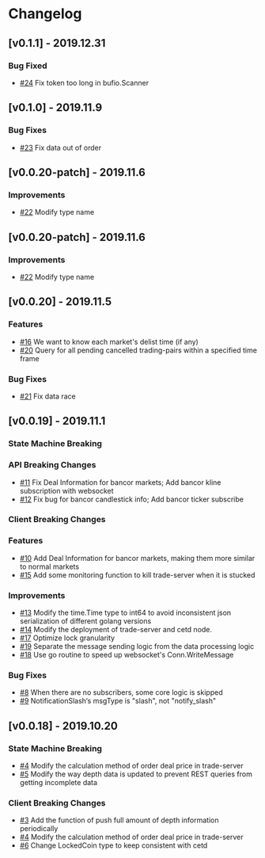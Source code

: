 <!--
Guiding Principles:

Changelogs are for humans, not machines.
There should be an entry for every single version.
The same types of changes should be grouped.
Versions and sections should be linkable.
The latest version comes first.
The release date of each version is displayed.
Mention whether you follow Semantic Versioning.

Usage:

Change log entries are to be added to the Unreleased section under the
appropriate stanza (see below). Each entry should ideally include a tag and
the Github issue reference in the following format:

* (<tag>) \#<issue-number> message

The issue numbers will later be link-ified during the release process so you do
not have to worry about including a link manually, but you can if you wish.

Types of changes (Stanzas):

"Features" for new features.
"Improvements" for changes in existing functionality.
"Deprecated" for soon-to-be removed features.
"Bug Fixes" for any bug fixes.
"Client Breaking" for breaking CLI commands and REST routes used by end-users.
"API Breaking" for breaking exported APIs used by developers building on SDK.
"State Machine Breaking" for any changes that result in a different AppState given same genesisState and txList.

Ref: https://keepachangelog.com/en/1.0.0/
-->

# Changelog

## [v0.1.1] - 2019.12.31

### Bug Fixed

*   [#24](https://github.com/coinsky/trade-server/issues/24) Fix token too long in bufio.Scanner

## [v0.1.0] - 2019.11.9

### Bug Fixes

*   [#23](https://github.com/coinsky/trade-server/issues/23) Fix data out of order

## [v0.0.20-patch]  - 2019.11.6

### Improvements
*   [#22](https://github.com/coinsky/trade-server/issues/22) Modify type name

## [v0.0.20-patch]  - 2019.11.6

### Improvements
*   [#22](https://github.com/coinsky/trade-server/issues/22) Modify type name

## [v0.0.20] - 2019.11.5

### Features

*   [#16](https://github.com/coinsky/trade-server/issues/16) We want to know each market's delist time (if any)
*   [#20](https://github.com/coinsky/trade-server/issues/20) Query for all pending cancelled trading-pairs within a specified time frame 

### Bug Fixes

*   [#21](https://github.com/coinsky/trade-server/issues/21) Fix data race 

## [v0.0.19] - 2019.11.1

### State Machine Breaking

### API Breaking Changes

*   [#11](https://github.com/coinsky/trade-server/issues/11) Fix Deal Information for bancor markets; Add bancor kline subscription with websocket
*   [#12](https://github.com/coinsky/trade-server/issues/12) Fix bug for bancor candlestick info; Add bancor ticker subscribe

### Client Breaking Changes


### Features

*   [#10](https://github.com/coinsky/trade-server/issues/10) Add Deal Information for bancor markets, making them more similar to normal markets
*   [#15](https://github.com/coinsky/trade-server/issues/15) Add some monitoring function to kill trade-server when it is stucked 

### Improvements

*   [#13](https://github.com/coinsky/trade-server/issues/13) Modify the time.Time type to int64 to avoid inconsistent json serialization of different golang versions
*   [#14](https://github.com/coinsky/trade-server/issues/14) Modify the deployment of trade-server and cetd node.
*   [#17](https://github.com/coinsky/trade-server/issues/17) Optimize lock granularity
*   [#19](https://github.com/coinsky/trade-server/issues/19) Separate the message sending logic from the data processing logic
*   [#18](https://github.com/coinsky/trade-server/issues/18) Use go routine to speed up websocket's Conn.WriteMessage 

### Bug Fixes

*   [#8](https://github.com/coinsky/trade-server/issues/8) When there are no subscribers, some core logic is skipped
*   [#9](https://github.com/coinsky/trade-server/issues/9) NotificationSlash‘s msgType is "slash", not "notify_slash"

## [v0.0.18] - 2019.10.20 

### State Machine Breaking

*   [#4](https://github.com/coinsky/trade-server/issues/4) Modify the calculation method of order deal price in trade-server   
*   [#5](https://github.com/coinsky/trade-server/issues/5) Modify the way depth data is updated to prevent REST queries from getting incomplete data

### Client Breaking Changes
*   [#3](https://github.com/coinsky/trade-server/issues/3) Add the function of push full amount of depth information periodically
*   [#4](https://github.com/coinsky/trade-server/issues/4) Modify the calculation method of order deal price in trade-server
*   [#6](https://github.com/coinsky/trade-server/issues/6) Change LockedCoin type to keep consistent with cetd

